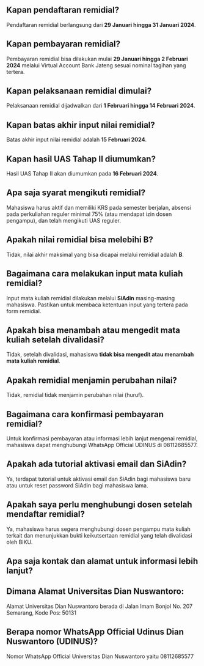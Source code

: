 ## Kapan pendaftaran remidial?

Pendaftaran remidial berlangsung dari **29 Januari hingga 31 Januari 2024**.

## Kapan pembayaran remidial?

Pembayaran remidial bisa dilakukan mulai **29 Januari hingga 2 Februari 2024** melalui Virtual Account Bank Jateng sesuai nominal tagihan yang tertera.

## Kapan pelaksanaan remidial dimulai?

Pelaksanaan remidial dijadwalkan dari **1 Februari hingga 14 Februari 2024**.

## Kapan batas akhir input nilai remidial?

Batas akhir input nilai remidial adalah **15 Februari 2024**.

## Kapan hasil UAS Tahap II diumumkan?

Hasil UAS Tahap II akan diumumkan pada **16 Februari 2024**.

## Apa saja syarat mengikuti remidial?

Mahasiswa harus aktif dan memiliki KRS pada semester berjalan, absensi pada perkuliahan reguler minimal 75% (atau mendapat izin dosen pengampu), dan telah mengikuti UAS reguler.

## Apakah nilai remidial bisa melebihi B?

Tidak, nilai akhir maksimal yang bisa dicapai melalui remidial adalah **B**.

## Bagaimana cara melakukan input mata kuliah remidial?

Input mata kuliah remidial dilakukan melalui **SiAdin** masing-masing mahasiswa. Pastikan untuk membaca ketentuan input yang tertera pada form remidial.

## Apakah bisa menambah atau mengedit mata kuliah setelah divalidasi?

Tidak, setelah divalidasi, mahasiswa **tidak bisa mengedit atau menambah mata kuliah remidial**.

## Apakah remidial menjamin perubahan nilai?

Tidak, remidial tidak menjamin perubahan nilai (huruf).

## Bagaimana cara konfirmasi pembayaran remidial?

Untuk konfirmasi pembayaran atau informasi lebih lanjut mengenai remidial, mahasiswa dapat menghubungi WhatsApp Official UDINUS di 08112685577.

## Apakah ada tutorial aktivasi email dan SiAdin?

Ya, terdapat tutorial untuk aktivasi email dan SiAdin bagi mahasiswa baru atau untuk reset password SiAdin bagi mahasiswa lama.

## Apakah saya perlu menghubungi dosen setelah mendaftar remidial?

Ya, mahasiswa harus segera menghubungi dosen pengampu mata kuliah terkait dan menunjukkan bukti keikutsertaan remidial yang telah divalidasi oleh BIKU.

## Apa saja kontak dan alamat untuk informasi lebih lanjut?

## Dimana Alamat Universitas Dian Nuswantoro:

Alamat Universitas Dian Nuswantoro berada di Jalan Imam Bonjol No. 207 Semarang, Kode Pos: 50131

## Berapa nomor WhatsApp Official Udinus Dian Nuswantoro (UDINUS)?

Nomor WhatsApp Official Universitas Dian Nuswantoro yaitu 08112685577

